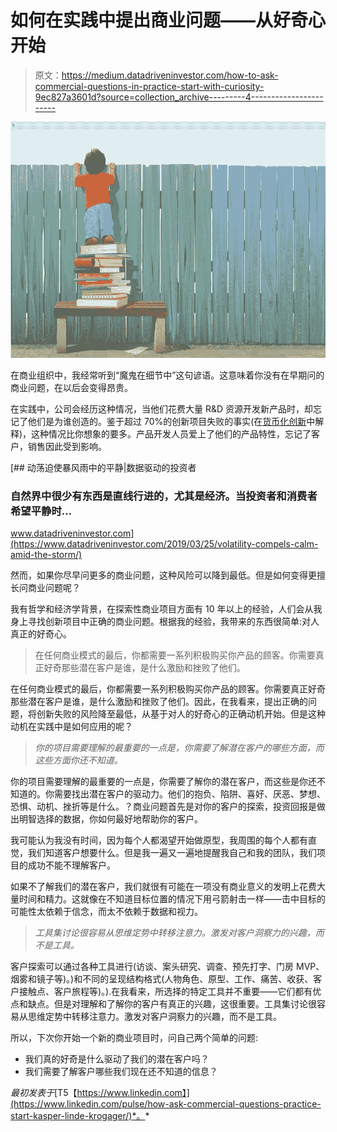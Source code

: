 # 如何在实践中提出商业问题——从好奇心开始

> 原文：<https://medium.datadriveninvestor.com/how-to-ask-commercial-questions-in-practice-start-with-curiosity-9ec827a3601d?source=collection_archive---------4----------------------->

![](img/78ec567ff35fa74b3c9250df336196c0.png)

在商业组织中，我经常听到“魔鬼在细节中”这句谚语。这意味着你没有在早期问的商业问题，在以后会变得昂贵。

在实践中，公司会经历这种情况，当他们花费大量 R&D 资源开发新产品时，却忘记了他们是为谁创造的。鉴于超过 70%的创新项目失败的事实(在[货币化创新](http://monetizinginnovation.com/)中解释)，这种情况比你想象的要多。产品开发人员爱上了他们的产品特性，忘记了客户，销售因此受到影响。

[](https://www.datadriveninvestor.com/2019/03/25/volatility-compels-calm-amid-the-storm/) [## 动荡迫使暴风雨中的平静|数据驱动的投资者

### 自然界中很少有东西是直线行进的，尤其是经济。当投资者和消费者希望平静时…

www.datadriveninvestor.com](https://www.datadriveninvestor.com/2019/03/25/volatility-compels-calm-amid-the-storm/) 

然而，如果你尽早问更多的商业问题，这种风险可以降到最低。但是如何变得更擅长问商业问题呢？

我有哲学和经济学背景，在探索性商业项目方面有 10 年以上的经验，人们会从我身上寻找创新项目中正确的商业问题。根据我的经验，我带来的东西很简单:对人真正的好奇心。

> 在任何商业模式的最后，你都需要一系列积极购买你产品的顾客。你需要真正好奇那些潜在客户是谁，是什么激励和挫败了他们。

在任何商业模式的最后，你都需要一系列积极购买你产品的顾客。你需要真正好奇那些潜在客户是谁，是什么激励和挫败了他们。因此，在我看来，提出正确的问题，将创新失败的风险降至最低，从基于对人的好奇心的正确动机开始。但是这种动机在实践中是如何应用的呢？

> *你的项目需要理解的最重要的一点是，你需要了解潜在客户的哪些方面，而这些方面你还不知道。*

你的项目需要理解的最重要的一点是，你需要了解你的潜在客户，而这些是你还不知道的。你需要找出潜在客户的驱动力。他们的抱负、陷阱、喜好、厌恶、梦想、恐惧、动机、挫折等是什么。？商业问题首先是对你的客户的探索，投资回报是做出明智选择的数据，你如何最好地帮助你的客户。

我可能认为我没有时间，因为每个人都渴望开始做原型，我周围的每个人都有直觉，我们知道客户想要什么。但是我一遍又一遍地提醒我自己和我的团队，我们项目的成功不能不理解客户。

如果不了解我们的潜在客户，我们就很有可能在一项没有商业意义的发明上花费大量时间和精力。这就像在不知道目标位置的情况下用弓箭射击一样——击中目标的可能性太依赖于信念，而太不依赖于数据和视力。

> *工具集讨论很容易从思维定势中转移注意力。激发对客户洞察力的兴趣，而不是工具。*

客户探索可以通过各种工具进行(访谈、案头研究、调查、预先打字、门房 MVP、烟雾和镜子等)。)和不同的呈现结构格式(人物角色、原型、工作、痛苦、收获、客户接触点、客户旅程等)。).在我看来，所选择的特定工具并不重要——它们都有优点和缺点。但是对理解和了解你的客户有真正的兴趣，这很重要。工具集讨论很容易从思维定势中转移注意力。激发对客户洞察力的兴趣，而不是工具。

所以，下次你开始一个新的商业项目时，问自己两个简单的问题:

*   我们真的好奇是什么驱动了我们的潜在客户吗？
*   我们需要了解客户哪些我们现在还不知道的信息？

*最初发表于*[T5【https://www.linkedin.com】](https://www.linkedin.com/pulse/how-ask-commercial-questions-practice-start-kasper-linde-krogager/)*。*